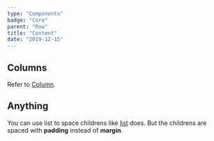 ```yaml
---
type: "Components"
badge: "Core"
parent: "Row"
title: "Content"
date: "2019-12-15"
---
```


## Columns

Refer to [Column](/components/column).

## Anything

You can use list to space childrens like [list](/components/list/content) does. But the childrens are spaced with **padding** instead of **margin**.

<demo>
  <demovanilla src="vanilla/components/row/anything-row">
  </demovanilla>
  <demovanilla src="vanilla/components/row/anything-column">
  </demovanilla>
  <demovanilla src="vanilla/components/row/anything-nested">
  </demovanilla>
</demo>
